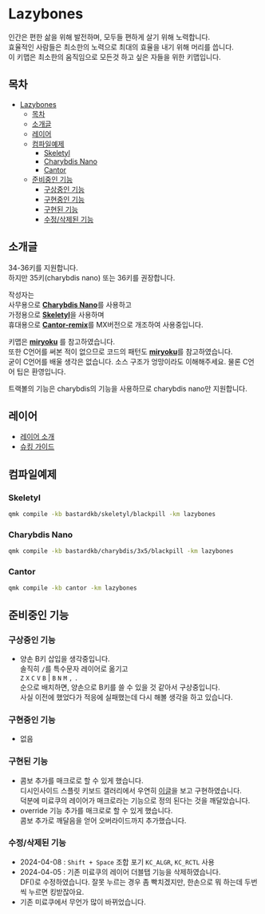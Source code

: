# Lazybones

인간은 편한 삶을 위해 발전하며, 모두들 편하게 살기 위해 노력합니다.  
효율적인 사람들은 최소한의 노력으로 최대의 효율을 내기 위해 머리를 씁니다.  
이 키맵은 최소한의 움직임으로 모든것 하고 싶은 자들을 위한 키맵입니다.

## 목차

- [Lazybones](#lazybones)
  - [목차](#목차)
  - [소개글](#소개글)
  - [레이어](#레이어)
  - [컴파일예제](#컴파일예제)
    - [Skeletyl](#skeletyl)
    - [Charybdis Nano](#charybdis-nano)
    - [Cantor](#cantor)
  - [준비중인 기능](#준비중인-기능)
    - [구상중인 기능](#구상중인-기능)
    - [구현중인 기능](#구현중인-기능)
    - [구현된 기능](#구현된-기능)
    - [수정/삭제된 기능](#수정삭제된-기능)

## 소개글

34-36키를 지원합니다.  
하지만 35키(charybdis nano) 또는 36키를 권장합니다.

작성자는  
사무용으로 [**Charybdis Nano**](https://github.com/Bastardkb/Charybdis)를 사용하고  
가정용으로 [**Skeletyl**](https://github.com/Bastardkb/Skeletyl)을 사용하며  
휴대용으로 [**Cantor-remix**](https://github.com/nilokr/cantor-remix)를 MX버전으로 개조하여 사용중입니다.

키맵은 [**miryoku**](https://github.com/manna-harbour/miryoku_qmk/tree/miryoku/users/manna-harbour_miryoku) 를 참고하였습니다.  
또한 C언어를 써본 적이 없으므로 코드의 패턴도 [**miryoku**](https://github.com/manna-harbour/miryoku_qmk/tree/miryoku/users/manna-harbour_miryoku)를 참고하였습니다.  
굳이 C언어를 배울 생각은 없습니다. 소스 구조가 엉망이라도 이해해주세요. 물론 C언어 팁은 환영입니다.

트랙볼의 기능은 charybdis의 기능을 사용하므로 charybdis nano만 지원합니다.

## 레이어

-   [레이어 소개](./docs/layers/layers.md)
-   [슈킹 가이드](./docs/refs/refs.md)

## 컴파일예제

### Skeletyl

```bash
qmk compile -kb bastardkb/skeletyl/blackpill -km lazybones
```

### Charybdis Nano

```bash
qmk compile -kb bastardkb/charybdis/3x5/blackpill -km lazybones
```

### Cantor

```bash
qmk compile -kb cantor -km lazybones
```

<!-- ### qmk compile -kb bastardkb/skeletyl/blackpill -km lazybones -e DOUBLE_B=yes -->
<!-- ### qmk compile -kb bastardkb/charybdis/3x5/blackpill -km lazybones -e DOUBLE_B=yes -->

## 준비중인 기능

### 구상중인 기능

-   양손 B키 삽입을 생각중입니다.  
    솔직히 `/`를 특수문자 레이어로 옮기고  
    `Z` `X` `C` `V` `B` | `B` `N` `M` `,` `.`  
    순으로 배치하면, 양손으로 B키를 쓸 수 있을 것 같아서 구상중입니다.  
    사실 이전에 했었다가 적응에 실패했는데 다시 해볼 생각을 하고 있습니다.

### 구현중인 기능

-   없음

### 구현된 기능

-   콤보 추가를 매크로로 할 수 있게 했습니다.  
    디시인사이드 스플릿 키보드 갤러리에서 우연히 [이글](https://gall.dcinside.com/mini/board/view/?id=splitkeeb&no=1507)을 보고 구현하였습니다.  
    덕분에 미료쿠의 레이어가 매크로라는 기능으로 정의 된다는 것을 깨달았습니다.
-   override 기능 추가를 매크로로 할 수 있게 했습니다.  
    콤보 추가로 깨달음을 얻어 오버라이드까지 추가했습니다.

### 수정/삭제된 기능

-   2024-04-08 : `Shift + Space` 조합 포기 `KC_ALGR`, `KC_RCTL` 사용
-   2024-04-05 : 기존 미료쿠의 레이어 더블탭 기능을 삭제하였습니다.  
    DF()로 수정하였습니다. 잘못 누르는 경우 좀 빡치겠지만, 한손으로 뭐 하는데 두번 씩 누르면 킹받잖아요.
-   기존 미료쿠에서 무언가 많이 바뀌었습니다.

